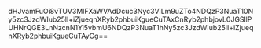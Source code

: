 dHJvamFuOi8vTUV3MlFXaWVAdDcuc3Nyc3ViLm9uZTo4NDQzP3NuaT10Ny5zc3JzdWIub25lI+iZjueqnXRyb2phbuiKgueCuTAxCnRyb2phbjovL0JGSllPUHNrQGE3LnNzcnN1Yi5vbmU6NDQzP3NuaT1hNy5zc3JzdWIub25lI+iZjueqnXRyb2phbuiKgueCuTAyCg==
